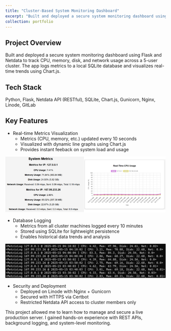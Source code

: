 ```yaml
---
title: "Cluster-Based System Monitoring Dashboard"
excerpt: "Built and deployed a secure system monitoring dashboard using Flask and Netdata to track CPU, memory, disk, and network metrics across a 5-user cluster.<br/><img src='/images/metrics.png'><br />"
collection: portfolio
---
```


## Project Overview
Built and deployed a secure system monitoring dashboard using Flask and Netdata to track CPU, memory, disk, and network usage across a 5-user cluster. The app logs metrics to a local SQLite database and visualizes real-time trends using Chart.js.

## Tech Stack
Python, Flask, Netdata API (RESTful), SQLite, Chart.js, Gunicorn, Nginx, Linode, GitLab

## Key Features
* Real-time Metrics Visualization
    * Metrics  (CPU, memory, etc.) updated every 10 seconds
    * Visualized with dynamic line graphs using Chart.js
    * Provides instant feeback on system load and usage

![Live metrics](/images/metrics.png)

* Database Logging
    * Metrics from all cluster machines logged every 10 minutes
    * Stored using SQLite for lightweight persistence
    * Enables historical data trends and analysis

![Database logs](/images/database.png)

* Security and Deployment
    * Deployed on Linode with Nginx + Gunicorn
    * Secured with HTTPS via Certbot
    * Restricted Netdata API access to cluster members only

This project allowed me to learn how to manage and secure a live production server. I gained hands-on experience with REST APIs, background logging, and system-level monitoring.